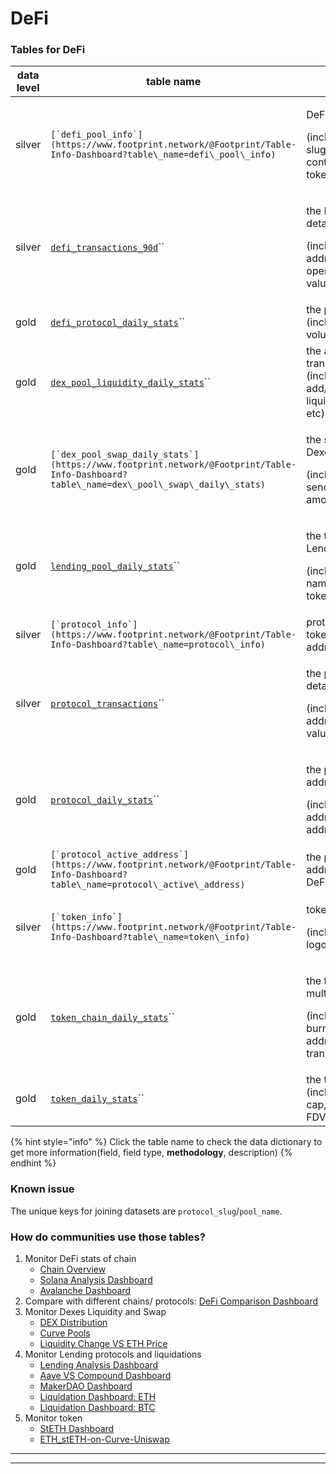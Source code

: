 # DeFi

### **Tables for DeFi**

| data level | table name                                                                                                                                         | data contents                                                                                                                                                  |
| ---------- | -------------------------------------------------------------------------------------------------------------------------------------------------- | -------------------------------------------------------------------------------------------------------------------------------------------------------------- |
| silver     | ``[`defi_pool_info`](https://www.footprint.network/@Footprint/Table-Info-Dashboard?table\_name=defi\_pool\_info)``                                 | <p>DeFi pool basic info</p><p>(including chain, protocol slug,pool name,deposit contract address, return token,etc)</p>                                        |
| silver     | [`defi_transactions_90d`](https://www.footprint.network/@Footprint/Table-Info-Dashboard?table\_name=defi\_transactions\_90d)``                     | <p>the DeFi protocols transaction details</p><p>(including chain, contract address, operator,pool,token,transaction value,etc)</p>                             |
| gold       | [`defi_protocol_daily_stats`](https://www.footprint.network/@Footprint/Table-Info-Dashboard?table\_name=defi\_protocol\_daily\_stats)``            | the protocol daily indicators (including protocol slug,TVL, volume,etc )                                                                                       |
| gold       | [`dex_pool_liquidity_daily_stats`](https://www.footprint.network/@Footprint/Table-Info-Dashboard?table\_name=dex\_pool\_liquidity\_daily\_stats)`` | the add/remove liquidity transaction of DeFi Dexes (including pool name, add/remove liquidity,transaction amount, etc)                                         |
| gold       | ``[`dex_pool_swap_daily_stats`](https://www.footprint.network/@Footprint/Table-Info-Dashboard?table\_name=dex\_pool\_swap\_daily\_stats)``         | <p>the swap transactions of DeFi Dexes</p><p>(including pool name, send/receive token,transaction amount,volume, etc)</p>                                      |
| gold       | [`lending_pool_daily_stats`](https://www.footprint.network/@Footprint/Table-Info-Dashboard?table\_name=lending\_pool\_daily\_stats)``              | <p>the transactions of DeFi Lending protocols</p><p>(including pool name,deposit/collateral/borrow token &#x26; amount, flashloan,etc)</p>                     |
| silver     | ``[`protocol_info`](https://www.footprint.network/@Footprint/Table-Info-Dashboard?table\_name=protocol\_info)``                                    | protocol basic info (including token symbol, logo,token address,etc)                                                                                           |
| silver     | [`protocol_transactions`](https://www.footprint.network/@Footprint/Table-Info-Dashboard?table\_name=protocol\_transactions)``                      | <p>the protocols transaction details</p><p>(including chain, contract address, method,transaction value,etc)</p>                                               |
| gold       | [`protocol_daily_stats`](https://www.footprint.network/@Footprint/Table-Info-Dashboard?table\_name=protocol\_daily\_stats)``                       | <p>the protocol daily active/new address</p><p>(including number of active address/ new address,unique address,etc )</p>                                       |
| gold       | ``[`protocol_active_address`](https://www.footprint.network/@Footprint/Table-Info-Dashboard?table\_name=protocol\_active\_address)``               | the protocol daily active address (including DeFi,NFT,GameFi protocols)                                                                                        |
| silver     | ``[`token_info`](https://www.footprint.network/@Footprint/Table-Info-Dashboard?table\_name=token\_info)``                                          | <p>token basic info</p><p>(including token symbol, logo,token address,etc)</p>                                                                                 |
| gold       | [`token_chain_daily_stats`](https://www.footprint.network/@Footprint/Table-Info-Dashboard?table\_name=token\_chain\_daily\_stats)``                | <p>the token daily indicators on multiple chains</p><p>(including tokenomic,mint and burn amount, number of active address/ new address/ transactions,etc)</p> |
| gold       | [`token_daily_stats`](https://www.footprint.network/@Footprint/Table-Info-Dashboard?table\_name=token\_daily\_stats)``                             | the token daily indicators (including token price,market cap,trade volume, FDV,supply,etc )                                                                    |

{% hint style="info" %}
Click the table name to check the data dictionary to get more information(field, field type, **methodology**, description)
{% endhint %}

### Known issue

The unique keys for joining datasets are `protocol_slug`/`pool_name`.

### How do communities use those tables?

1. Monitor DeFi stats of chain
   * [Chain Overview](https://www.footprint.network/guest/dashboard/35dfdf0f-5c59-4504-9907-7374eae92981?date\_filter=past90days)
   * [Solana Analysis Dashboard](https://www.footprint.network/guest/dashboard/e22e8f10-57e5-4ce8-bb34-aa8d1c65bbe1?date\_filter=2021-02-28\~)
   * [Avalanche Dashboard](https://www.footprint.network/guest/dashboard/96093ae3-60a9-4fef-a4d3-6cb27c239f78?date=past360days)
2. Compare with different chains/ protocols: [DeFi Comparison Dashboard](https://www.footprint.network/guest/dashboard/f9786627-920e-4a57-9097-3ee2ca502736?time=past30days\&token1=aave\&token2=sushiswap)
3. Monitor Dexes Liquidity and Swap
   * [DEX Distribution](https://www.footprint.network/guest/dashboard/cfae1cb0-2809-40cc-b5af-2ec16cadabd0)
   * [Curve Pools](https://www.footprint.network/guest/dashboard/a955803b-adbc-45ab-baee-61b233319f2c?date=past60days\&project=Curve)
   * [Liquidity Change VS ETH Price](https://www.footprint.network/guest/dashboard/f15a0434-3481-46c0-96ef-a311ae2dde14)
4. Monitor Lending protocols and liquidations
   * [Lending Analysis Dashboard](https://www.footprint.network/guest/dashboard/fcc3f337-d039-4e8b-8524-71e767e77082?date=past90days\&protocol\_slug=aave\&symbol=aave)
   * [Aave VS Compound Dashboard](https://www.footprint.network/guest/dashboard/9819c526-4bc6-4b58-9f30-70ee2401994a)
   * [MakerDAO Dashboard](https://www.footprint.network/guest/dashboard/6f1c3dfc-2a95-41a6-aca5-d621340de540?date\_filter=past6months\~)
   * [Liquidation Dashboard: ETH](https://www.footprint.network/guest/dashboard/8c1242d1-e677-424f-b11d-1796decb9986?date\_filter=past60days)
   * [Liquidation Dashboard: BTC](https://www.footprint.network/guest/dashboard/6f6d6f35-6173-479b-85d6-7b998c3ed06e?date\_filter=past30days)
5. Monitor token
   * [StETH Dashboard](https://www.footprint.network/guest/dashboard/ccf6f47f-c1a5-46cf-8bba-caabb89287be?token\_symbol=steth\&date=past90days)
   * [ETH\_stETH-on-Curve-Uniswap](https://www.footprint.network/guest/dashboard/0a008f14-b6cf-44d4-9b0e-47b96a0dd9b9)

***

***
